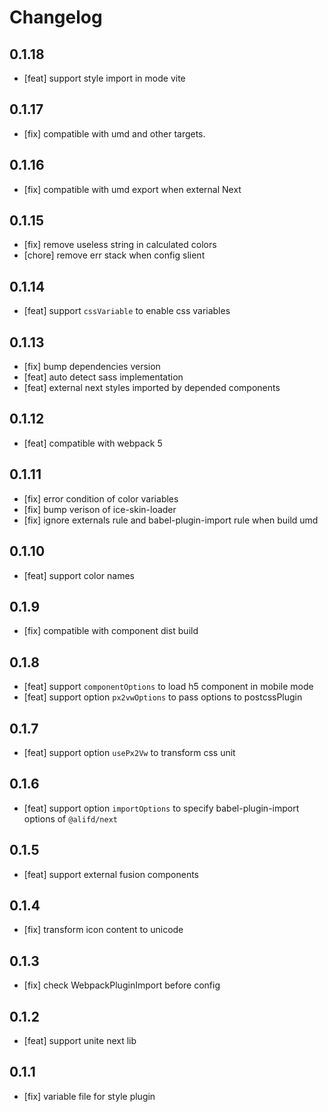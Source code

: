 # Changelog

## 0.1.18

- [feat] support style import in mode vite

## 0.1.17

- [fix] compatible with umd and other targets.

## 0.1.16

- [fix] compatible with umd export when external Next

## 0.1.15

- [fix] remove useless string in calculated colors
- [chore] remove err stack when config slient

## 0.1.14

- [feat] support `cssVariable` to enable css variables

## 0.1.13

- [fix] bump dependencies version
- [feat] auto detect sass implementation
- [feat] external next styles imported by depended components

## 0.1.12

- [feat] compatible with webpack 5

## 0.1.11

- [fix] error condition of color variables
- [fix] bump verison of ice-skin-loader
- [fix] ignore externals rule and babel-plugin-import rule when build umd

## 0.1.10

- [feat] support color names

## 0.1.9

- [fix] compatible with component dist build

## 0.1.8
- [feat] support `componentOptions` to load h5 component in mobile mode
- [feat] support option `px2vwOptions` to pass options to postcssPlugin

## 0.1.7

- [feat] support option `usePx2Vw` to transform css unit

## 0.1.6

- [feat] support option `importOptions` to specify babel-plugin-import options of `@alifd/next`

## 0.1.5

- [feat] support external fusion components

## 0.1.4

- [fix] transform icon content to unicode

## 0.1.3

- [fix] check WebpackPluginImport before config

## 0.1.2

- [feat] support unite next lib

## 0.1.1

- [fix] variable file for style plugin
